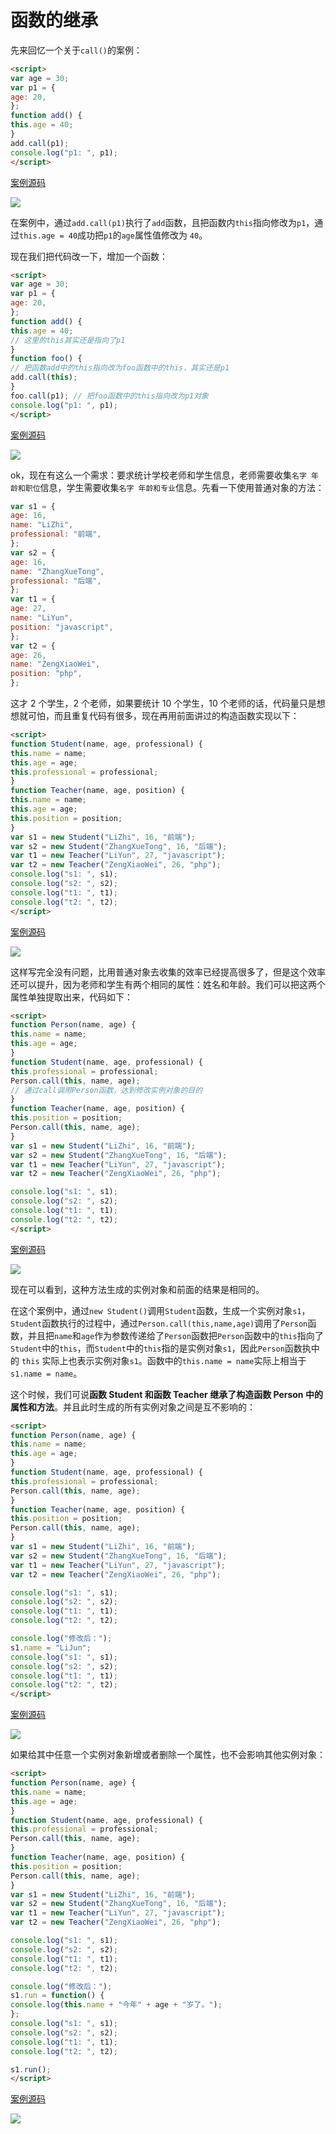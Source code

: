 # 函数的继承

先来回忆一个关于`call()`的案例：

```html
<script>
var age = 30;
var p1 = {
age: 20,
};
function add() {
this.age = 40;
}
add.call(p1);
console.log("p1: ", p1);
</script>
```

[案例源码](./demo/demo01.html)

![](./images/01.png)

在案例中，通过`add.call(p1)`执行了`add`函数，且把函数内`this`指向修改为`p1`，通过`this.age = 40`成功把`p1`的`age`属性值修改为 `40`。

现在我们把代码改一下，增加一个函数：

```html
<script>
var age = 30;
var p1 = {
age: 20,
};
function add() {
this.age = 40;
// 这里的this其实还是指向了p1
}
function foo() {
// 把函数add中的this指向改为foo函数中的this，其实还是p1
add.call(this);
}
foo.call(p1); // 把foo函数中的this指向改为p1对象
console.log("p1: ", p1);
</script>
```

[案例源码](./demo/demo02.html)

![](./images/02.png)

ok，现在有这么一个需求：要求统计学校老师和学生信息，老师需要收集`名字 年龄和职位`信息，学生需要收集`名字 年龄和专业`信息。先看一下使用普通对象的方法：

```js
var s1 = {
age: 16,
name: "LiZhi",
professional: "前端",
};
var s2 = {
age: 16,
name: "ZhangXueTong",
professional: "后端",
};
var t1 = {
age: 27,
name: "LiYun",
position: "javascript",
};
var t2 = {
age: 26,
name: "ZengXiaoWei",
position: "php",
};
```

这才 2 个学生，2 个老师，如果要统计 10 个学生，10 个老师的话，代码量只是想想就可怕，而且重复代码有很多，现在再用前面讲过的构造函数实现以下：

```html
<script>
function Student(name, age, professional) {
this.name = name;
this.age = age;
this.professional = professional;
}
function Teacher(name, age, position) {
this.name = name;
this.age = age;
this.position = position;
}
var s1 = new Student("LiZhi", 16, "前端");
var s2 = new Student("ZhangXueTong", 16, "后端");
var t1 = new Teacher("LiYun", 27, "javascript");
var t2 = new Teacher("ZengXiaoWei", 26, "php");
console.log("s1: ", s1);
console.log("s2: ", s2);
console.log("t1: ", t1);
console.log("t2: ", t2);
</script>
```

[案例源码](./demo/demo03.html)

![](./images/03.png)

这样写完全没有问题，比用普通对象去收集的效率已经提高很多了，但是这个效率还可以提升，因为老师和学生有两个相同的属性：姓名和年龄。我们可以把这两个属性单独提取出来，代码如下：

```html
<script>
function Person(name, age) {
this.name = name;
this.age = age;
}
function Student(name, age, professional) {
this.professional = professional;
Person.call(this, name, age);
// 通过call调用Person函数，达到修改实例对象的目的
}
function Teacher(name, age, position) {
this.position = position;
Person.call(this, name, age);
}
var s1 = new Student("LiZhi", 16, "前端");
var s2 = new Student("ZhangXueTong", 16, "后端");
var t1 = new Teacher("LiYun", 27, "javascript");
var t2 = new Teacher("ZengXiaoWei", 26, "php");

console.log("s1: ", s1);
console.log("s2: ", s2);
console.log("t1: ", t1);
console.log("t2: ", t2);
</script>
```

[案例源码](./demo/demo04.html)

![](./images/04.png)

现在可以看到，这种方法生成的实例对象和前面的结果是相同的。

在这个案例中，通过`new Student()`调用`Student`函数，生成一个实例对象`s1`，`Student`函数执行的过程中，通过`Person.call(this,name,age)`调用了`Person`函数，并且把`name`和`age`作为参数传递给了`Person`函数把`Person`函数中的`this`指向了`Student`中的`this`，而`Student`中的`this`指的是实例对象`s1`，因此`Person`函数执中的 `this` 实际上也表示实例对象`s1`。函数中的`this.name = name`实际上相当于`s1.name = name`。

这个时候，我们可说**函数 Student 和函数 Teacher 继承了构造函数 Person 中的属性和方法**。并且此时生成的所有实例对象之间是互不影响的：

```html
<script>
function Person(name, age) {
this.name = name;
this.age = age;
}
function Student(name, age, professional) {
this.professional = professional;
Person.call(this, name, age);
}
function Teacher(name, age, position) {
this.position = position;
Person.call(this, name, age);
}
var s1 = new Student("LiZhi", 16, "前端");
var s2 = new Student("ZhangXueTong", 16, "后端");
var t1 = new Teacher("LiYun", 27, "javascript");
var t2 = new Teacher("ZengXiaoWei", 26, "php");

console.log("s1: ", s1);
console.log("s2: ", s2);
console.log("t1: ", t1);
console.log("t2: ", t2);

console.log("修改后：");
s1.name = "LiJun";
console.log("s1: ", s1);
console.log("s2: ", s2);
console.log("t1: ", t1);
console.log("t2: ", t2);
</script>
```

[案例源码](./demo/demo05.html)

![](./images/05.png)

如果给其中任意一个实例对象新增或者删除一个属性，也不会影响其他实例对象：

```html
<script>
function Person(name, age) {
this.name = name;
this.age = age;
}
function Student(name, age, professional) {
this.professional = professional;
Person.call(this, name, age);
}
function Teacher(name, age, position) {
this.position = position;
Person.call(this, name, age);
}
var s1 = new Student("LiZhi", 16, "前端");
var s2 = new Student("ZhangXueTong", 16, "后端");
var t1 = new Teacher("LiYun", 27, "javascript");
var t2 = new Teacher("ZengXiaoWei", 26, "php");

console.log("s1: ", s1);
console.log("s2: ", s2);
console.log("t1: ", t1);
console.log("t2: ", t2);

console.log("修改后：");
s1.run = function() {
console.log(this.name + "今年" + age + "岁了。");
};
console.log("s1: ", s1);
console.log("s2: ", s2);
console.log("t1: ", t1);
console.log("t2: ", t2);

s1.run();
</script>
```

[案例源码](./demo/demo06.html)

![](./images/06.png)
